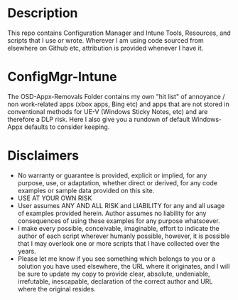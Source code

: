 # Description

This repo contains Configuration Manager and Intune Tools, Resources, and scripts that I use or wrote.  Wherever I am using code sourced from elsewhere on Github etc, attribution is provided whenever I have it.

# ConfigMgr-Intune

The OSD-Appx-Removals Folder contains my own "hit list" of annoyance / non work-related apps (xbox apps, Bing etc) and apps that are not stored in conventional methods for UE-V (Windows Sticky Notes, etc) and are therefore a DLP risk. Here I also give you a rundown of default Windows-Appx defaults to consider keeping.


# Disclaimers

* No warranty or guarantee is provided, explicit or implied, for any purpose, use, or adaptation, whether direct or derived, for any code examples or sample data provided on this site.
* USE AT YOUR OWN RISK
* User assumes ANY AND ALL RISK and LIABILITY for any and all usage of examples provided herein.  Author assumes no liability for any consequences of using these examples for any purpose whatsoever.
* I make every possible, conceivable, imaginable, effort to indicate the author of each script wherever humanly possible, however, it is possible that I may overlook one or more scripts that I have collected over the years. 
* Please let me know if you see something which belongs to you or a solution you have used elsewhere, the URL where it originates, and I will be sure to update my copy to provide clear, absolute, undeniable, irrefutable, inescapable, declaration of the correct author and URL where the original resides.  

